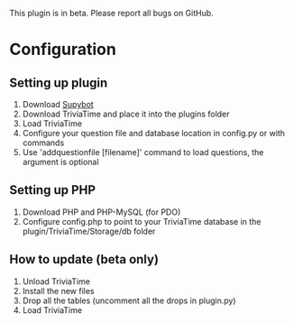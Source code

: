 This plugin is in beta. Please report all bugs on GitHub.

# Configuration
## Setting up plugin
1. Download [Supybot][]
2. Download TriviaTime and place it into the plugins folder
3. Load TriviaTime
4. Configure your question file and database location in config.py or with commands
5. Use 'addquestionfile [filename]' command to load questions, the argument is optional

## Setting up PHP
1. Download PHP and PHP-MySQL (for PDO)
2. Configure config.php to point to your TriviaTime database in the plugin/TriviaTime/Storage/db folder

## How to update (beta only)
1. Unload TriviaTime
2. Install the new files
3. Drop all the tables (uncomment all the drops in plugin.py)
4. Load TriviaTime

  [Supybot]: http://sourceforge.net/projects/supybot/
